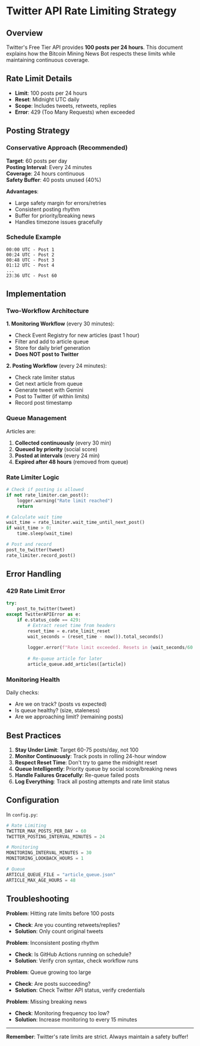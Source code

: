 # Twitter API Rate Limiting Strategy

## Overview

Twitter's Free Tier API provides **100 posts per 24 hours**. This document explains how the Bitcoin Mining News Bot respects these limits while maintaining continuous coverage.

## Rate Limit Details

- **Limit**: 100 posts per 24 hours
- **Reset**: Midnight UTC daily
- **Scope**: Includes tweets, retweets, replies
- **Error**: 429 (Too Many Requests) when exceeded

## Posting Strategy

### Conservative Approach (Recommended)

**Target**: 60 posts per day  
**Posting Interval**: Every 24 minutes  
**Coverage**: 24 hours continuous  
**Safety Buffer**: 40 posts unused (40%)

**Advantages**:
- Large safety margin for errors/retries
- Consistent posting rhythm
- Buffer for priority/breaking news
- Handles timezone issues gracefully

### Schedule Example

```
00:00 UTC - Post 1
00:24 UTC - Post 2
00:48 UTC - Post 3
01:12 UTC - Post 4
...
23:36 UTC - Post 60
```

## Implementation

### Two-Workflow Architecture

**1. Monitoring Workflow** (every 30 minutes):
- Check Event Registry for new articles (past 1 hour)
- Filter and add to article queue
- Store for daily brief generation
- **Does NOT post to Twitter**

**2. Posting Workflow** (every 24 minutes):
- Check rate limiter status
- Get next article from queue
- Generate tweet with Gemini
- Post to Twitter (if within limits)
- Record post timestamp

### Queue Management

Articles are:
1. **Collected continuously** (every 30 min)
2. **Queued by priority** (social score)
3. **Posted at intervals** (every 24 min)
4. **Expired after 48 hours** (removed from queue)

### Rate Limiter Logic

```python
# Check if posting is allowed
if not rate_limiter.can_post():
    logger.warning("Rate limit reached")
    return

# Calculate wait time
wait_time = rate_limiter.wait_time_until_next_post()
if wait_time > 0:
    time.sleep(wait_time)

# Post and record
post_to_twitter(tweet)
rate_limiter.record_post()
```

## Error Handling

### 429 Rate Limit Error

```python
try:
    post_to_twitter(tweet)
except TwitterAPIError as e:
    if e.status_code == 429:
        # Extract reset time from headers
        reset_time = e.rate_limit_reset
        wait_seconds = (reset_time - now()).total_seconds()
        
        logger.error(f"Rate limit exceeded. Resets in {wait_seconds/60:.0f} minutes")
        
        # Re-queue article for later
        article_queue.add_articles([article])
```

### Monitoring Health

Daily checks:
- Are we on track? (posts vs expected)
- Is queue healthy? (size, staleness)
- Are we approaching limit? (remaining posts)

## Best Practices

1. **Stay Under Limit**: Target 60-75 posts/day, not 100
2. **Monitor Continuously**: Track posts in rolling 24-hour window
3. **Respect Reset Time**: Don't try to game the midnight reset
4. **Queue Intelligently**: Priority queue by social score/breaking news
5. **Handle Failures Gracefully**: Re-queue failed posts
6. **Log Everything**: Track all posting attempts and rate limit status

## Configuration

In `config.py`:
```python
# Rate Limiting
TWITTER_MAX_POSTS_PER_DAY = 60
TWITTER_POSTING_INTERVAL_MINUTES = 24

# Monitoring
MONITORING_INTERVAL_MINUTES = 30
MONITORING_LOOKBACK_HOURS = 1

# Queue
ARTICLE_QUEUE_FILE = "article_queue.json"
ARTICLE_MAX_AGE_HOURS = 48
```

## Troubleshooting

**Problem**: Hitting rate limits before 100 posts
- **Check**: Are you counting retweets/replies?
- **Solution**: Only count original tweets

**Problem**: Inconsistent posting rhythm
- **Check**: Is GitHub Actions running on schedule?
- **Solution**: Verify cron syntax, check workflow runs

**Problem**: Queue growing too large
- **Check**: Are posts succeeding?
- **Solution**: Check Twitter API status, verify credentials

**Problem**: Missing breaking news
- **Check**: Monitoring frequency too low?
- **Solution**: Increase monitoring to every 15 minutes

---

**Remember**: Twitter's rate limits are strict. Always maintain a safety buffer!
